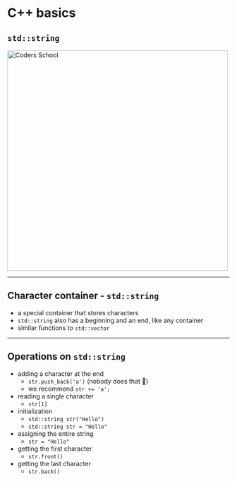 <!-- .slide: data-background="#111111" -->

# C++ basics

## `std::string`

<a href="https://coders.school">
    <img width="500" data-src="../coders_school_logo.png" alt="Coders School" class="plain">
</a>

___

## Character container - `std::string`

* <!-- .element: class="fragment fade-in" --> a special container that stores characters
* <!-- .element: class="fragment fade-in" --> <code>std::string</code> also has a beginning and an end, like any container
* <!-- .element: class="fragment fade-in" --> similar functions to <code>std::vector</code>

___

## Operations on `std::string`

* <!-- .element: class="fragment fade-in" --> adding a character at the end
  * `str.push_back('a')` (nobody does that 🙂)
  * we recommend `str += 'a';`
* <!-- .element: class="fragment fade-in" --> reading a single character
  * `str[1]`
* <!-- .element: class="fragment fade-in" --> initialization
  * `std::string str("Hello")`
  * `std::string str = "Hello"`
* <!-- .element: class="fragment fade-in" --> assigning the entire string
  * `str = "Hello"`
* <!-- .element: class="fragment fade-in" --> getting the first character
  * `str.front()`
* <!-- .element: class="fragment fade-in" --> getting the last character
  * `str.back()`
